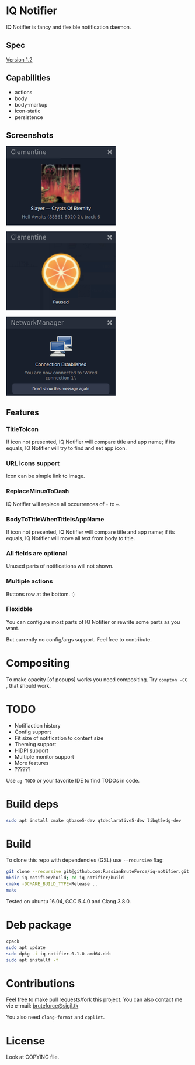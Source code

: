 # IQ Notifier
IQ Notifier is fancy and flexible notification daemon.

## Spec
[Version 1.2](https://people.gnome.org/~mccann/docs/notification-spec/notification-spec-latest.html)

## Capabilities
- actions
- body
- body-markup
- icon-static
- persistence

## Screenshots
![0](/screenshots/0.png?raw=true)

![1](/screenshots/1.png?raw=true)

![2](/screenshots/2.png?raw=true)

## Features
### TitleToIcon
If icon not presented, IQ Notifier will compare title and app name; if its equals, IQ Notifier will try to find and set app icon.

### URL icons support
Icon can be simple link to image.

### ReplaceMinusToDash
IQ Notifier will replace all occurrences of `-` to `—`.

### BodyToTitleWhenTitleIsAppName
If icon not presented, IQ Notifier will compare title and app name; if its equals, IQ Notifier will move all text from body to title.

### All fields are optional
Unused parts of notifications will not shown. 

### Multiple actions
Buttons row at the bottom. :)

### Flexidble
You can configure most parts of IQ Notifier or rewrite some parts as you want. 

But currently no config/args support. Feel free to contribute.

# Compositing
To make opacity [of popups] works you need compositing. Try `compton -CG `, that should work.

# TODO
- Notifiaction history
- Config support
- Fit size of notification to content size
- Theming support
- HiDPI support
- Multiple monitor support
- More features
- ??????

Use `ag TODO` or your favorite IDE to find TODOs in code.

# Build deps
```bash
sudo apt install cmake qtbase5-dev qtdeclarative5-dev libqt5xdg-dev
```

# Build
To clone this repo with dependencies (GSL) use `--recursive` flag:
```bash
git clone --recursive git@github.com:RussianBruteForce/iq-notifier.git
mkdir iq-notifier/build; cd iq-notifier/build
cmake -DCMAKE_BUILD_TYPE=Release ..
make
```

Tested on ubuntu 16.04, GCC 5.4.0 and Clang 3.8.0.

# Deb package
```bash
cpack
sudo apt update
sudo dpkg -i iq-notifier-0.1.0-amd64.deb
sudo apt installf -f
```

# Contributions
Feel free to make pull requests/fork this project. You can also contact me vie e-mail: [bruteforce@sigil.tk](mailto:bruteforce@sigil.tk)

You also need `clang-format` and `cpplint`.

# License
Look at COPYING file.
